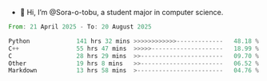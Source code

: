 - 👋 Hi, I’m @Sora-o-tobu, a student major in computer science.

<!--START_SECTION:waka-->

```rust
From: 21 April 2025 - To: 20 August 2025

Python             141 hrs 32 mins >>>>>>>>>>>>-------------   48.18 %
C++                55 hrs 47 mins  >>>>>--------------------   18.99 %
C                  28 hrs 29 mins  >>-----------------------   09.70 %
Other              19 hrs 8 mins   >>-----------------------   06.52 %
Markdown           13 hrs 58 mins  >------------------------   04.76 %
```

<!--END_SECTION:waka-->

<!---
<img align='center' src='https://raw.githubusercontent.com/Sora-o-tobu/Sora-o-tobu/main/OneLastSora.png' width='410px'>
--->
<!---
Sora-o-tobu/Sora-o-tobu is a ✨ special ✨ repository because its `README.md` (this file) appears on your GitHub profile.
You can click the Preview link to take a look at your changes.
--->
